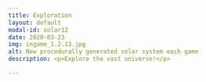 ```yaml
---
title: Exploration
layout: default
modal-id: solar12
date: 2020-03-23
img: ingame_1.2.13.jpg
alt: New procedurally generated solar system each game
description: <p>Explore the vast universe!</p>

---
```

